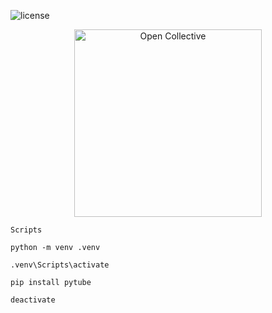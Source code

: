 ![license](https://img.shields.io/badge/license-MIT-blue)
<div align="center">
  <a href="https://opencollective.com/explery" target="_blank" rel="noopener noreferrer">
    <img width="300" src="https://opencollective.com/public/images/opencollectivelogo.svg" alt="Open Collective">
  </a>
</div>

`Scripts`
```
python -m venv .venv

.venv\Scripts\activate

pip install pytube

deactivate
```
